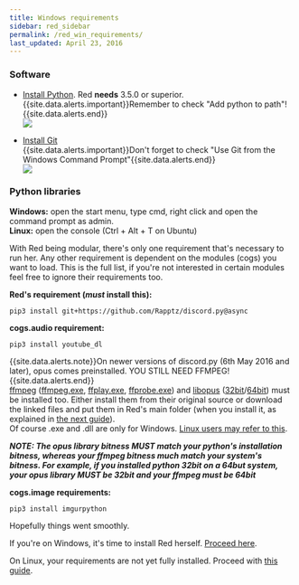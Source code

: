 ```yaml
---
title: Windows requirements
sidebar: red_sidebar
permalink: /red_win_requirements/
last_updated: April 23, 2016
---
```

 
### Software
- [Install Python](https://www.python.org/downloads/). Red **needs** 3.5.0 or superior.  
{{site.data.alerts.important}}Remember to check "Add python to path"!{{site.data.alerts.end}}  
![](http://i.imgur.com/dfsaVLx.png)  

- [Install Git](https://git-scm.com/download/win)  
{{site.data.alerts.important}}Don't forget to check "Use Git from the Windows Command Prompt"{{site.data.alerts.end}}  
![](http://i.imgur.com/guis7EE.png)  

### Python libraries

**Windows:** open the start menu, type cmd, right click and open the command prompt as admin.  
**Linux:** open the console (Ctrl + Alt + T on Ubuntu)

With Red being modular, there's only one requirement that's necessary to run her. Any other requirement is dependent on the modules (cogs) you want to load. This is the full list, if you're not interested in certain modules feel free to ignore their requirements too.

**Red's requirement (_must_ install this):**

```
pip3 install git+https://github.com/Rapptz/discord.py@async
```

**cogs.audio requirement:**

```
pip3 install youtube_dl
```

{{site.data.alerts.note}}On newer versions of discord.py (6th May 2016 and later), opus comes preinstalled. YOU STILL NEED FFMPEG!{{site.data.alerts.end}}  
[ffmpeg](https://www.ffmpeg.org/download.html) ([ffmpeg.exe](https://github.com/Twentysix26/Red-DiscordBot/raw/master/ffmpeg.exe), [ffplay.exe](https://github.com/Twentysix26/Red-DiscordBot/raw/master/ffplay.exe), [ffprobe.exe](https://github.com/Twentysix26/Red-DiscordBot/raw/master/ffprobe.exe)) and [libopus](https://www.opus-codec.org/downloads/) ([32bit](https://github.com/Twentysix26/Red-DiscordBot/raw/master/libopus-0.dll)/[64bit](https://cdn.discordapp.com/attachments/133049553984159745/155762132179222529/libopus-0.dll)) must be installed too. Either install them from their original source or download the linked files and put them in Red's main folder (when you  install it, as explained in [the next guide](/Red-Docs/red_install_win)).  
Of course .exe and .dll are only for Windows. [Linux users may refer to this](/Red-Docs/red_install_linux).

_**NOTE: The opus library bitness MUST match your python's installation bitness, whereas your ffmpeg bitness much match your system's bitness. For example, if you installed python 32bit on a 64but system, your opus library MUST be 32bit and your ffmpeg must be 64bit**_

**cogs.image requirements:**

```
pip3 install imgurpython
```

Hopefully things went smoothly.  

If you're on Windows, it's time to install Red herself.
[Proceed here](/Red-Docs/red_install_win).  

On Linux, your requirements are not yet fully installed. Proceed with [this guide](/Red-Docs/red_install_linux).

